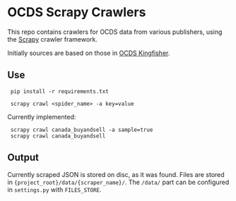 # OCDS Scrapy Crawlers

This repo contains crawlers for OCDS data from various publishers, using the [Scrapy](https://scrapy.org/) crawler framework. 

Initially sources are based on those in [OCDS Kingfisher](https://github.com/open-contracting/kingfisher).

## Use
```
 pip install -r requirements.txt 

 scrapy crawl <spider_name> -a key=value
```
Currently implemented:

```
 scrapy crawl canada_buyandsell -a sample=true
 scrapy crawl canada_buyandsell
```

## Output

Currently scraped JSON is stored on disc, as it was found. Files are stored in `{project_root}/data/{scraper_name}/`. The `/data/` part can be configured in `settings.py` with `FILES_STORE`.